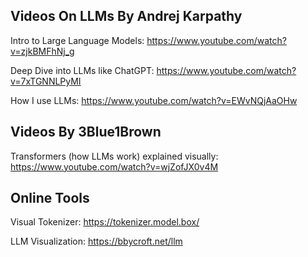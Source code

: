 Videos On LLMs By Andrej Karpathy
---

Intro to Large Language Models: https://www.youtube.com/watch?v=zjkBMFhNj_g

Deep Dive into LLMs like ChatGPT: https://www.youtube.com/watch?v=7xTGNNLPyMI

How I use LLMs: https://www.youtube.com/watch?v=EWvNQjAaOHw


Videos By 3Blue1Brown
---

Transformers (how LLMs work) explained visually: https://www.youtube.com/watch?v=wjZofJX0v4M


Online Tools
---

Visual Tokenizer: https://tokenizer.model.box/

LLM Visualization: https://bbycroft.net/llm